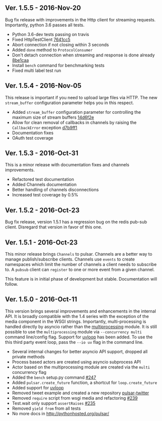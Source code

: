 ## Ver. 1.5.5 - 2016-Nov-20

Bug fix release with improvements in the Http client for streaming
requests. Importantly, python 3.6 passes all tests.

* Python 3.6-dev tests passing on travis
* Fixed HttpTestClient [7641cc5](https://github.com/quantmind/pulsar/commit/7641cc5acb11e9fb44d5e814fe3bba39fdefc013)
* Abort connection if not closing within 3 seconds
* Added ``done`` method to ``ProtocolConsumer``
* Don't detach connection when streaming and response is done already [8be1caa](https://github.com/quantmind/pulsar/commit/8be1caaa18cba8ca40de822e657e3a155250aed7)
* Install ``bench`` command for benchmarking tests
* Fixed multi label test run


## Ver. 1.5.4 - 2016-Nov-05

This release is important if you need to upload large files via HTTP.
The new ``stream_buffer`` configuration parameter helps you in this respect.

* Added ``stream_buffer`` configuration parameter for controlling the maximum size of stream buffers
  [14d6f2e](https://github.com/quantmind/pulsar/commit/14d6f2e7d1f54795ab5fe8f15ed97dd5eb6f62c5)
* Allow for clean removal of callbacks in channels by raising the ``CallbackError`` exception
  [d7b9ff1](https://github.com/quantmind/pulsar/commit/d7b9ff177f76abd5c08859319571dcabe852cf9b)
* Documentation fixes
* OAuth test coverage


## Ver. 1.5.3 - 2016-Oct-31

This is a minor release with documentation fixes and channels improvements.

* Refactored test documentation
* Added Channels documentation
* Better handling of channels disconnections
* Increased test coverage by 0.5%


## Ver. 1.5.2 - 2016-Oct-23

Bug fix release, version 1.5.1 has a regression bug on the redis pub-sub client.
Disregard that version in favor of this one.


## Ver. 1.5.1 - 2016-Oct-23

This minor release brings ``Channels`` to pulsar.
Channels are a better way to manage publish/subscribe clients.
Channels use ``events`` to create namespaces which limit the
number of channels a client needs to subscribe to. A ``pubsub``
client can ``register`` to one or more event from a given channel.

This feature is in initial phase of development but stable.
Documentation will follow.


## Ver. 1.5.0 - 2016-Oct-11

This version brings several improvements and enhancements in the internal API.
It is broadly compatible with the 1.4 series with the exception of the media component in the
WSGI strings. Importantly, multi-processing is handled directly by asyncio
rather than the [multiprocessing](https://docs.python.org/3/library/multiprocessing.html) module.
It is still possible to use the ``multiprocessing`` module via ``--concurrency multi``
command line/config flag.
Support for [uvloop](https://github.com/MagicStack/uvloop) has been added.
To use the this third party event loop, pass the ``--io uv`` flag in the command line.

* Several internal changes for better asyncio API support, dropped all private methods
* Process based actors are created using asyncio subprocess API
* Actor based on the multiprocessing module are created via the ``multi`` concurrency flag
* Added the ``bench`` setup.py command [#247](https://github.com/quantmind/pulsar/issues/247)
* Added ``pulsar.create_future`` function, a shortcut for ``loop.create_future``
* Added support for [uvloop](https://github.com/MagicStack/uvloop)
* Removed tweet example and created a new repository [pulsar-twitter](https://github.com/quantmind/pulsar-twitter)
* Removed ``require`` script from wsgi media and refactoring [#239](https://github.com/quantmind/pulsar/issues/239)
* Test.wait only support ``assertRaises`` [#235](https://github.com/quantmind/pulsar/issues/235)
* Removed ``yield from`` from all tests
* No more docs in http://pythonhosted.org/pulsar/